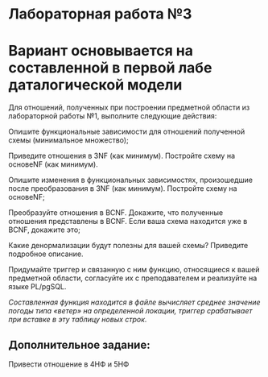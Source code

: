 # Лабораторная работа №3

# Вариант основывается на составленной в первой лабе даталогической модели

Для отношений, полученных при построении предметной области из лабораторной работы №1, выполните следующие действия:

Опишите функциональные зависимости для отношений полученной схемы (минимальное множество);

Приведите отношения в 3NF (как минимум). Постройте схему на основеNF (как минимум). 

Опишите изменения в функциональных зависимостях, произошедшие после преобразования в 3NF (как минимум). Постройте схему на основеNF;

Преобразуйте отношения в BCNF. Докажите, что полученные отношения представлены в BCNF. Если ваша схема находится уже в BCNF, докажите это;

Какие денормализации будут полезны для вашей схемы? Приведите подробное описание.

Придумайте триггер и связанную с ним функцию, относящиеся к вашей предметной области, согласуйте их с преподавателем и реализуйте на языке PL/pgSQL.

*Составленная функция находится в файле вычисляет среднее значение погоды типа «ветер» на определенной локации, триггер срабатывает при вставке в эту таблицу новых строк.*

## Дополнительное задание:

Привести отношение в 4НФ и 5НФ

